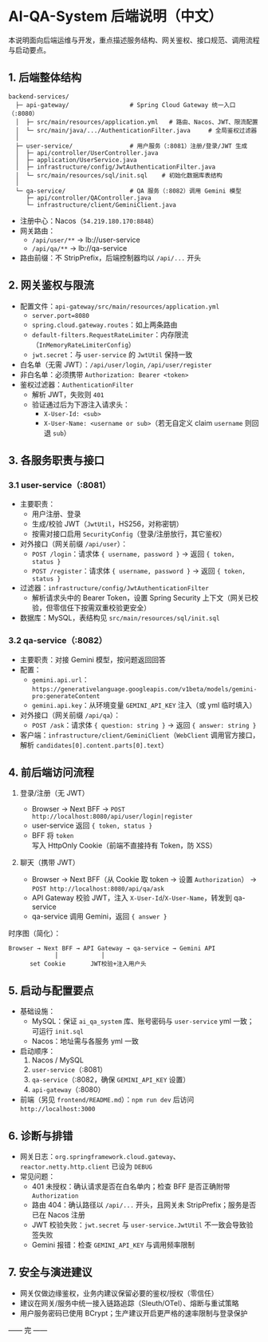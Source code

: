 # AI-QA-System 后端说明（中文）

本说明面向后端运维与开发，重点描述服务结构、网关鉴权、接口规范、调用流程与启动要点。

## 1. 后端整体结构

```
backend-services/
  ├─ api-gateway/                 # Spring Cloud Gateway 统一入口（:8080）
  │  ├─ src/main/resources/application.yml   # 路由、Nacos、JWT、限流配置
  │  └─ src/main/java/.../AuthenticationFilter.java     # 全局鉴权过滤器
  │
  ├─ user-service/                # 用户服务（:8081）注册/登录/JWT 生成
  │  ├─ api/controller/UserController.java
  │  ├─ application/UserService.java
  │  ├─ infrastructure/config/JwtAuthenticationFilter.java
  │  └─ src/main/resources/sql/init.sql    # 初始化数据库表结构
  │
  └─ qa-service/                  # QA 服务（:8082）调用 Gemini 模型
     ├─ api/controller/QAController.java
     └─ infrastructure/client/GeminiClient.java
```

- 注册中心：Nacos（`54.219.180.170:8848`）
- 网关路由：
  - `/api/user/**` → lb://user-service
  - `/api/qa/**` → lb://qa-service
- 路由前缀：不 StripPrefix，后端控制器均以 `/api/...` 开头

## 2. 网关鉴权与限流

- 配置文件：`api-gateway/src/main/resources/application.yml`
  - `server.port=8080`
  - `spring.cloud.gateway.routes`：如上两条路由
  - `default-filters.RequestRateLimiter`：内存限流（`InMemoryRateLimiterConfig`）
  - `jwt.secret`：与 `user-service` 的 `JwtUtil` 保持一致
- 白名单（无需 JWT）：`/api/user/login`, `/api/user/register`
- 非白名单：必须携带 `Authorization: Bearer <token>`
- 鉴权过滤器：`AuthenticationFilter`
  - 解析 JWT，失败则 `401`
  - 验证通过后为下游注入请求头：
    - `X-User-Id: <sub>`
    - `X-User-Name: <username or sub>`（若无自定义 claim `username` 则回退 `sub`）

## 3. 各服务职责与接口

### 3.1 user-service（:8081）
- 主要职责：
  - 用户注册、登录
  - 生成/校验 JWT（`JwtUtil`，HS256，对称密钥）
  - 按需对接口启用 `SecurityConfig`（登录/注册放行，其它鉴权）
- 对外接口（网关前缀 `/api/user`）：
  - `POST /login`：请求体 `{ username, password }` → 返回 `{ token, status }`
  - `POST /register`：请求体 `{ username, password }` → 返回 `{ token, status }`
- 过滤器：`infrastructure/config/JwtAuthenticationFilter`
  - 解析请求头中的 Bearer Token，设置 Spring Security 上下文（网关已校验，但零信任下按需双重校验更安全）
- 数据库：MySQL，表结构见 `src/main/resources/sql/init.sql`

### 3.2 qa-service（:8082）
- 主要职责：对接 Gemini 模型，按问题返回回答
- 配置：
  - `gemini.api.url`：`https://generativelanguage.googleapis.com/v1beta/models/gemini-pro:generateContent`
  - `gemini.api.key`：从环境变量 `GEMINI_API_KEY` 注入（或 yml 临时填入）
- 对外接口（网关前缀 `/api/qa`）：
  - `POST /ask`：请求体 `{ question: string }` → 返回 `{ answer: string }`
- 客户端：`infrastructure/client/GeminiClient`（`WebClient` 调用官方接口，解析 `candidates[0].content.parts[0].text`）

## 4. 前后端访问流程

1) 登录/注册（无 JWT）
   - Browser → Next BFF → `POST http://localhost:8080/api/user/login|register`
   - user-service 返回 `{ token, status }`
   - BFF 将 `token` 写入 HttpOnly Cookie（前端不直接持有 Token，防 XSS）

2) 聊天（携带 JWT）
   - Browser → Next BFF（从 Cookie 取 token → 设置 `Authorization`） → `POST http://localhost:8080/api/qa/ask`
   - API Gateway 校验 JWT，注入 `X-User-Id`/`X-User-Name`，转发到 qa-service
   - qa-service 调用 Gemini，返回 `{ answer }`

时序图（简化）：
```
Browser → Next BFF → API Gateway → qa-service → Gemini API
             │            │
      set Cookie       JWT校验+注入用户头
```

## 5. 启动与配置要点

- 基础设施：
  - MySQL：保证 `ai_qa_system` 库、账号密码与 `user-service` yml 一致；可运行 `init.sql`
  - Nacos：地址需与各服务 yml 一致
- 启动顺序：
  1) Nacos / MySQL
  2) `user-service`（:8081）
  3) `qa-service`（:8082，确保 `GEMINI_API_KEY` 设置）
  4) `api-gateway`（:8080）
- 前端（另见 `frontend/README.md`）：`npm run dev` 后访问 `http://localhost:3000`

## 6. 诊断与排错

- 网关日志：`org.springframework.cloud.gateway`、`reactor.netty.http.client` 已设为 `DEBUG`
- 常见问题：
  - 401 未授权：确认请求是否在白名单内；检查 BFF 是否正确附带 `Authorization`
  - 路由 404：确认路径以 `/api/...` 开头，且网关未 StripPrefix；服务是否已在 Nacos 注册
  - JWT 校验失败：`jwt.secret` 与 `user-service.JwtUtil` 不一致会导致验签失败
  - Gemini 报错：检查 `GEMINI_API_KEY` 与调用频率限制

## 7. 安全与演进建议

- 网关仅做边缘鉴权，业务内建议保留必要的鉴权/授权（零信任）
- 建议在网关/服务中统一接入链路追踪（Sleuth/OTel）、熔断与重试策略
- 用户服务密码已使用 BCrypt；生产建议开启更严格的速率限制与登录保护

—— 完 ——
